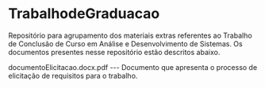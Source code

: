 # TrabalhodeGraduacao
Repositório para agrupamento dos materiais extras referentes ao Trabalho de Conclusão de Curso em Análise e Desenvolvimento de Sistemas.
Os documentos presentes nesse repositório estão descritos abaixo.

documentoElicitacao.docx.pdf --- Documento que apresenta o processo de elicitação de requisitos para o trabalho.
